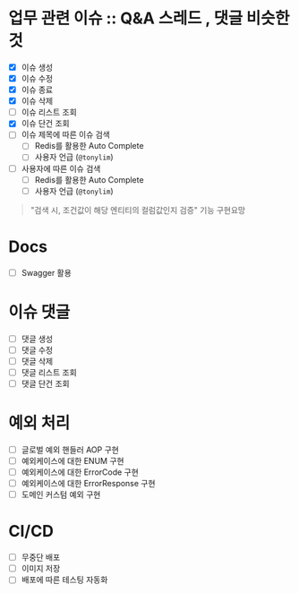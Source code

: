 # 업무 관련 이슈 :: Q&A 스레드 , 댓글 비슷한 것

- [x] 이슈 생성
- [x] 이슈 수정
- [x] 이슈 종료
- [x] 이슈 삭제
- [ ] 이슈 리스트 조회
- [x] 이슈 단건 조회
- [ ] 이슈 제목에 따른 이슈 검색
    - [ ] Redis를 활용한 Auto Complete
    - [ ] 사용자 언급 (`@tonylim`)
- [ ] 사용자에 따른 이슈 검색
    - [ ] Redis를 활용한 Auto Complete
    - [ ] 사용자 언급 (`@tonylim`)

> "검색 시, 조건값이 해당 엔티티의 컬럼값인지 검증" 기능 구현요망

# Docs

- [ ] Swagger 활용

# 이슈 댓글

- [ ] 댓글 생성
- [ ] 댓글 수정
- [ ] 댓글 삭제
- [ ] 댓글 리스트 조회
- [ ] 댓글 단건 조회

# 예외 처리

- [ ] 글로벌 예외 핸들러 AOP 구현
- [ ] 예외케이스에 대한 ENUM 구현
- [ ] 예외케이스에 대한 ErrorCode 구현
- [ ] 예외케이스에 대한 ErrorResponse 구현
- [ ] 도메인 커스텀 예외 구현

# CI/CD

- [ ] 무중단 배포
- [ ] 이미지 저장
- [ ] 배포에 따른 테스팅 자동화